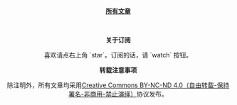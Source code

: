<p align="center">
<a href="https://github.com/bingoohuang/blog/issues"><b>所有文章</b></a>
</p>

<br/>

<p align="center"><b>关于订阅</b></p>

<p align="center">喜欢请点右上角 `star`。订阅的话，请 `watch` 按钮。</p>

<p align="center"><b>转载注意事项</b></p>

<p align="center">除注明外，所有文章均采用<a href="http://creativecommons.org/licenses/by-nc-nd/4.0/deed.zh">Creative Commons BY-NC-ND 4.0（自由转载-保持署名-非商用-禁止演绎）</a>协议发布。</p>

